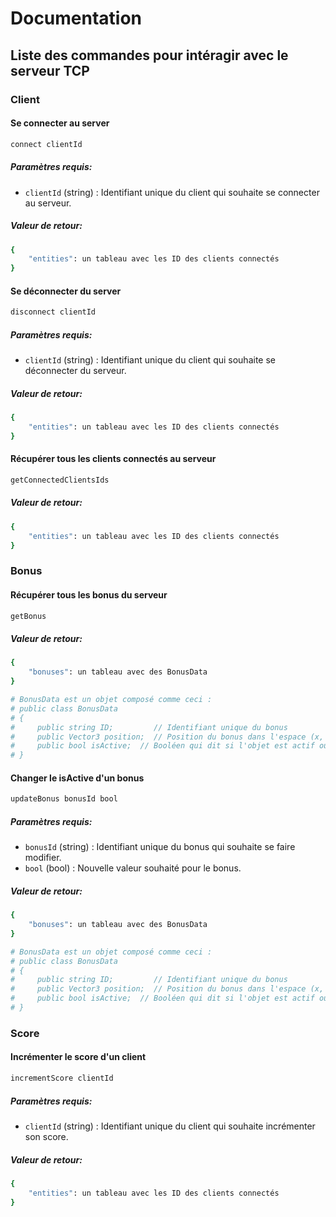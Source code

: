 # Documentation

## Liste des commandes pour intéragir avec le serveur TCP

### Client

#### Se connecter au server
```bash
connect clientId
```
##### Paramètres requis:
* `clientId` (string) : Identifiant unique du client qui souhaite se connecter au serveur.

##### Valeur de retour: <br>
```bash
{
    "entities": un tableau avec les ID des clients connectés
}
```

#### Se déconnecter du server
```bash
disconnect clientId
```
##### Paramètres requis:
* `clientId` (string) : Identifiant unique du client qui souhaite se déconnecter du serveur.

##### Valeur de retour: <br>
```bash
{
    "entities": un tableau avec les ID des clients connectés
}
```

#### Récupérer tous les clients connectés au serveur
```bash
getConnectedClientsIds
```

##### Valeur de retour: <br>
```bash
{
    "entities": un tableau avec les ID des clients connectés
}
```

### Bonus

#### Récupérer tous les bonus du serveur
```bash
getBonus
```

##### Valeur de retour: <br>
```bash
{
    "bonuses": un tableau avec des BonusData
}

# BonusData est un objet composé comme ceci : 
# public class BonusData
# {
#     public string ID;         // Identifiant unique du bonus
#     public Vector3 position;  // Position du bonus dans l'espace (x, y, z)
#     public bool isActive;  // Booléen qui dit si l'objet est actif ou pas
# }
```

#### Changer le isActive d'un bonus
```bash
updateBonus bonusId bool
```
##### Paramètres requis:
* `bonusId` (string) : Identifiant unique du bonus qui souhaite se faire modifier.
* `bool` (bool) : Nouvelle valeur souhaité pour le bonus.

##### Valeur de retour: <br>
```bash
{
    "bonuses": un tableau avec des BonusData
}

# BonusData est un objet composé comme ceci : 
# public class BonusData
# {
#     public string ID;         // Identifiant unique du bonus
#     public Vector3 position;  // Position du bonus dans l'espace (x, y, z)
#     public bool isActive;  // Booléen qui dit si l'objet est actif ou pas
# }
```

### Score

#### Incrémenter le score d'un client
```bash
incrementScore clientId
```

##### Paramètres requis:
* `clientId` (string) : Identifiant unique du client qui souhaite incrémenter son score.

##### Valeur de retour: <br>
```bash
{
    "entities": un tableau avec les ID des clients connectés
}
```
